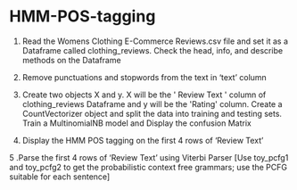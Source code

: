 # HMM-POS-tagging

1. Read the Womens Clothing E-Commerce Reviews.csv file and set it as a Dataframe called clothing_reviews. Check the head, info, and describe methods on the Dataframe

2. Remove punctuations and stopwords from the text in ‘text’ column

3. Create two objects X and y. X will be the ' Review Text ' column of clothing_reviews Dataframe and y will be the 'Rating' column. Create a CountVectorizer object and split the data into training and testing sets. Train a MultinomialNB model and Display the confusion Matrix

4. Display the HMM POS tagging on the first 4 rows of ‘Review Text’ 

 5 .Parse the first 4 rows of ‘Review Text’ using Viterbi Parser [Use toy_pcfg1 and toy_pcfg2 to get the probabilistic context free grammars; use the PCFG suitable for each sentence] 
